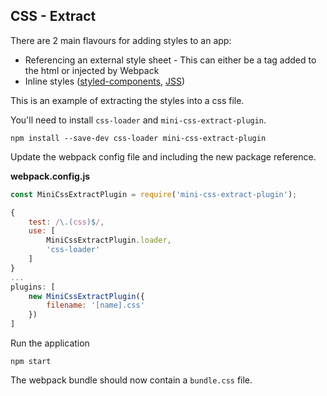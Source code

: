 ## CSS - Extract

There are 2 main flavours for adding styles to an app:
- Referencing an external style sheet - This can either be a <link> tag added to the html or injected by Webpack
- Inline styles ([styled-components](https://www.styled-components.com/), [JSS](https://cssinjs.org/?v=v10.0.0))

This is an example of extracting the styles into a css file.

You'll need to install `css-loader` and `mini-css-extract-plugin`.

```
npm install --save-dev css-loader mini-css-extract-plugin
```

Update the webpack config file and including the new package reference.

**webpack.config.js**

```javascript
const MiniCssExtractPlugin = require('mini-css-extract-plugin');

{
    test: /\.(css)$/,
    use: [
        MiniCssExtractPlugin.loader,
        'css-loader'
    ]
}
...
plugins: [
    new MiniCssExtractPlugin({
        filename: '[name].css'
    })
]
```

Run the application

```
npm start
```

The webpack bundle should now contain a `bundle.css` file.